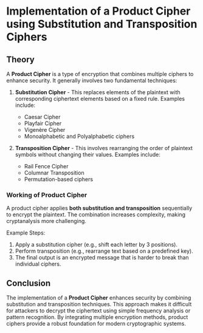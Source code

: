 # Implementation of a Product Cipher using Substitution and Transposition Ciphers

## Theory

A **Product Cipher** is a type of encryption that combines multiple ciphers to enhance security. It generally involves two fundamental techniques:

1. **Substitution Cipher** - This replaces elements of the plaintext with corresponding ciphertext elements based on a fixed rule. Examples include:
   - Caesar Cipher
   - Playfair Cipher
   - Vigenère Cipher
   - Monoalphabetic and Polyalphabetic ciphers

2. **Transposition Cipher** - This involves rearranging the order of plaintext symbols without changing their values. Examples include:
   - Rail Fence Cipher
   - Columnar Transposition
   - Permutation-based ciphers

### Working of Product Cipher
A product cipher applies **both substitution and transposition** sequentially to encrypt the plaintext. The combination increases complexity, making cryptanalysis more challenging.

Example Steps:
1. Apply a substitution cipher (e.g., shift each letter by 3 positions).
2. Perform transposition (e.g., rearrange text based on a predefined key).
3. The final output is an encrypted message that is harder to break than individual ciphers.

## Conclusion

The implementation of a **Product Cipher** enhances security by combining substitution and transposition techniques. This approach makes it difficult for attackers to decrypt the ciphertext using simple frequency analysis or pattern recognition. By integrating multiple encryption methods, product ciphers provide a robust foundation for modern cryptographic systems.
